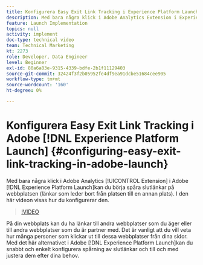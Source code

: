 ```yaml
---
title: Konfigurera Easy Exit Link Tracking i Experience Platform Launch
description: Med bara några klick i Adobe Analytics Extension i Experience Platform Launch kan du börja spåra slutlänkar på din webbplats (länkar som leder bort från din webbplats till en annan plats). I den här videon visas hur du konfigurerar den.
feature: Launch Implementation
topics: null
activity: implement
doc-type: technical video
team: Technical Marketing
kt: 2273
role: Developer, Data Engineer
level: Beginner
exl-id: 80a6a83e-9315-4339-bdfe-2b1f11129403
source-git-commit: 32424f3f2b05952fe4df9ea91dcbe51684cee905
workflow-type: tm+mt
source-wordcount: '160'
ht-degree: 0%

---
```


# Konfigurera Easy Exit Link Tracking i Adobe [!DNL Experience Platform Launch] {#configuring-easy-exit-link-tracking-in-adobe-launch}

Med bara några klick i Adobe Analytics [!UICONTROL Extension] i Adobe [!DNL Experience Platform Launch]kan du börja spåra slutlänkar på webbplatsen (länkar som leder bort från platsen till en annan plats). I den här videon visas hur du konfigurerar den.

>[!VIDEO](https://video.tv.adobe.com/v/25763/?quality=12)

På din webbplats kan du ha länkar till andra webbplatser som du äger eller till andra webbplatser som du är partner med. Det är vanligt att du vill veta hur många personer som klickar ut till dessa webbplatser från dina sidor. Med det här alternativet i Adobe [!DNL Experience Platform Launch]kan du snabbt och enkelt konfigurera spårning av slutlänkar och till och med justera dem efter dina behov.
